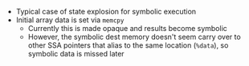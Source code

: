 * Typical case of state explosion for symbolic execution
* Initial array data is set via `memcpy`
  * Currently this is made opaque and results become symbolic
  * However, the symbolic dest memory doesn't seem carry over to other SSA
    pointers that alias to the same location (`%data`), so symbolic data is
    missed later
